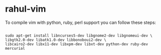 rahul-vim
=========

To compile vim with python, ruby, perl support you can follow these steps:

<code>
sudo apt-get install libncurses5-dev libgnome2-dev libgnomeui-dev \
libgtk2.0-dev libatk1.0-dev libbonoboui2-dev \
libcairo2-dev libx11-dev libxpm-dev libxt-dev python-dev ruby-dev mercurial
</code>
